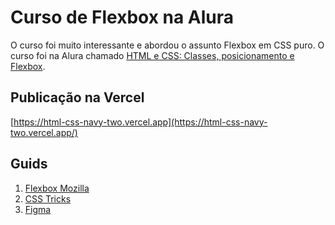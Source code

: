 # Curso de Flexbox na Alura
O curso foi muito interessante e abordou o assunto Flexbox em CSS puro. O curso foi na Alura chamado [HTML e CSS: Classes, posicionamento e Flexbox](https://cursos.alura.com.br/course/html-css-classes-posicionamento-flexbox).

## Publicação na Vercel
[https://html-css-navy-two.vercel.app](https://html-css-navy-two.vercel.app/)

## Guids

1. [Flexbox Mozilla](https://developer.mozilla.org/pt-BR/docs/Learn/CSS/CSS_layout/Flexbox)
2. [CSS Tricks](https://css-tricks.com/snippets/css/a-guide-to-flexbox/)
3. [Figma](https://www.figma.com/file/fLQYKVNuB4kqnvO1mnNMSp/Portfolio---Curso-2?type=design&node-id=0-1&mode=design)